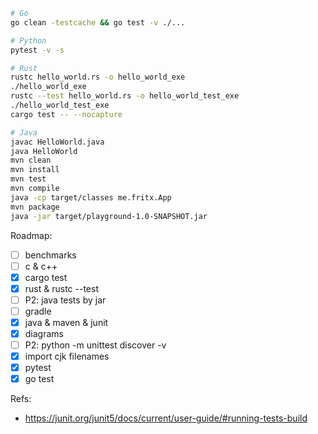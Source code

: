 ```sh
# Go
go clean -testcache && go test -v ./...

# Python
pytest -v -s

# Rust
rustc hello_world.rs -o hello_world_exe
./hello_world_exe
rustc --test hello_world.rs -o hello_world_test_exe
./hello_world_test_exe
cargo test -- --nocapture

# Java
javac HelloWorld.java
java HelloWorld
mvn clean
mvn install
mvn test
mvn compile
java -cp target/classes me.fritx.App
mvn package
java -jar target/playground-1.0-SNAPSHOT.jar
```

Roadmap:
- [ ] benchmarks
- [ ] c & c++
- [x] cargo test
- [x] rust & rustc --test
- [ ] P2: java tests by jar
- [ ] gradle
- [x] java & maven & junit
- [x] diagrams
- [ ] P2: python -m unittest discover -v
- [x] import cjk filenames
- [x] pytest
- [x] go test

Refs:
- https://junit.org/junit5/docs/current/user-guide/#running-tests-build
